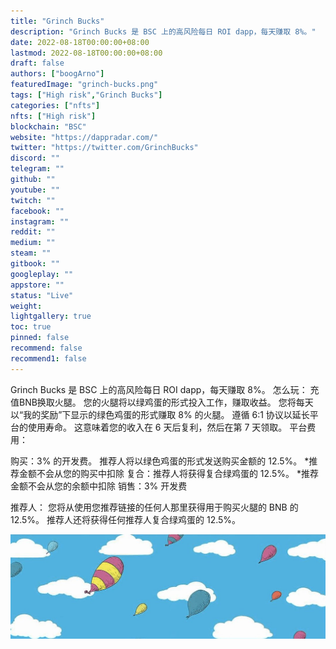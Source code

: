 ```yaml
---
title: "Grinch Bucks"
description: "Grinch Bucks 是 BSC 上的高风险每日 ROI dapp，每天赚取 8%。"
date: 2022-08-18T00:00:00+08:00
lastmod: 2022-08-18T00:00:00+08:00
draft: false
authors: ["boogArno"]
featuredImage: "grinch-bucks.png"
tags: ["High risk","Grinch Bucks"]
categories: ["nfts"]
nfts: ["High risk"]
blockchain: "BSC"
website: "https://dappradar.com/"
twitter: "https://twitter.com/GrinchBucks"
discord: ""
telegram: ""
github: ""
youtube: ""
twitch: ""
facebook: ""
instagram: ""
reddit: ""
medium: ""
steam: ""
gitbook: ""
googleplay: ""
appstore: ""
status: "Live"
weight: 
lightgallery: true
toc: true
pinned: false
recommend: false
recommend1: false
---
```

Grinch Bucks 是 BSC 上的高风险每日 ROI dapp，每天赚取 8%。
怎么玩：
充值BNB换取火腿。 您的火腿将以绿鸡蛋的形式投入工作，赚取收益。
您将每天以“我的奖励”下显示的绿色鸡蛋的形式赚取 8% 的火腿。 遵循 6:1 协议以延长平台的使用寿命。 这意味着您的收入在 6 天后复利，然后在第 7 天领取。
平台费用：

   购买：3% 的开发费。 推荐人将以绿色鸡蛋的形式发送购买金额的 12.5%。 *推荐金额不会从您的购买中扣除
   复合：推荐人将获得复合绿鸡蛋的 12.5%。 *推荐金额不会从您的余额中扣除
   销售：3% 开发费

推荐人：
您将从使用您推荐链接的任何人那里获得用于购买火腿的 BNB 的 12.5%。 推荐人还将获得任何推荐人复合绿鸡蛋的 12.5%。

![1080x360](1080x360.jpg)